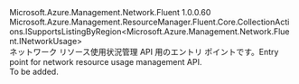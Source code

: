 <Type Name="INetworkUsages" FullName="Microsoft.Azure.Management.Network.Fluent.INetworkUsages">
  <TypeSignature Language="C#" Value="public interface INetworkUsages : Microsoft.Azure.Management.ResourceManager.Fluent.Core.CollectionActions.ISupportsListingByRegion&lt;Microsoft.Azure.Management.Network.Fluent.INetworkUsage&gt;" />
  <TypeSignature Language="ILAsm" Value=".class public interface auto ansi abstract INetworkUsages implements class Microsoft.Azure.Management.ResourceManager.Fluent.Core.CollectionActions.ISupportsListingByRegion`1&lt;class Microsoft.Azure.Management.Network.Fluent.INetworkUsage&gt;" />
  <TypeSignature Language="DocId" Value="T:Microsoft.Azure.Management.Network.Fluent.INetworkUsages" />
  <TypeSignature Language="VB.NET" Value="Public Interface INetworkUsages&#xA;Implements ISupportsListingByRegion(Of INetworkUsage)" />
  <TypeSignature Language="F#" Value="type INetworkUsages = interface&#xA;    interface ISupportsListingByRegion&lt;INetworkUsage&gt;" />
  <AssemblyInfo>
    <AssemblyName>Microsoft.Azure.Management.Network.Fluent</AssemblyName>
    <AssemblyVersion>1.0.0.60</AssemblyVersion>
  </AssemblyInfo>
  <Interfaces>
    <Interface>
      <InterfaceName>Microsoft.Azure.Management.ResourceManager.Fluent.Core.CollectionActions.ISupportsListingByRegion&lt;Microsoft.Azure.Management.Network.Fluent.INetworkUsage&gt;</InterfaceName>
    </Interface>
  </Interfaces>
  <Docs>
    <summary>
            <span data-ttu-id="e749f-101">ネットワーク リソース使用状況管理 API 用のエントリ ポイントです。</span><span class="sxs-lookup"><span data-stu-id="e749f-101">Entry point for network resource usage management API.</span></span>
            </summary>
    <remarks>To be added.</remarks>
  </Docs>
  <Members />
</Type>